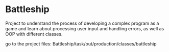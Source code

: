 # Battleship
Project to understand the process of developing a complex program as a game and learn about processing user input and handling errors,
as well as OOP with different classes.

go to the project files: Battleship/task/out/production/classes/battleship
